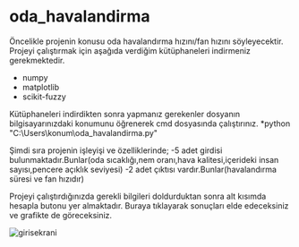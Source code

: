 # oda_havalandirma
 Öncelikle projenin konusu oda havalandırma hızını/fan hızını söyleyecektir.
 Projeyi çalıştırmak için aşağıda verdiğim kütüphaneleri indirmeniz gerekmektedir.
* numpy
* matplotlib
* scikit-fuzzy

Kütüphaneleri indirdikten sonra yapmanız gerekenler dosyanın bilgisayarınızdaki konumunu öğrenerek cmd dosyasında çalıştırınız.
*python "C:\Users\konum\oda_havalandirma.py"

Şimdi sıra projenin işleyişi ve özelliklerinde;
-5 adet girdisi bulunmaktadır.Bunlar(oda sıcaklığı,nem oranı,hava kalitesi,içerideki insan sayısı,pencere açıklık seviyesi) 
-2 adet çıktısı vardır.Bunlar(havalandırma süresi ve fan hızıdır)

Projeyi çalıştırdığınızda gerekli bilgileri doldurduktan sonra alt kısımda hesapla butonu yer almaktadır. Buraya tıklayarak sonuçları elde edeceksiniz ve grafikte de göreceksiniz.

![girisekrani](https://github.com/user-attachments/assets/9a65935d-7002-47c1-8aa0-1f097fe9dc21)







